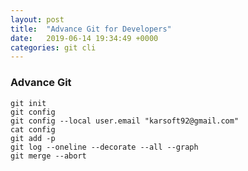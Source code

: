 ```yaml
---
layout: post
title:  "Advance Git for Developers"
date:   2019-06-14 19:34:49 +0000
categories: git cli
---
```


<h3>Advance Git</h3>

`git init`
<br>
`git config`
<br>
`git config --local user.email "karsoft92@gmail.com"`
<br>
`cat config`
<br>
`git add -p`
<br>
`git log --oneline --decorate --all --graph`
<br>
`git merge --abort`

